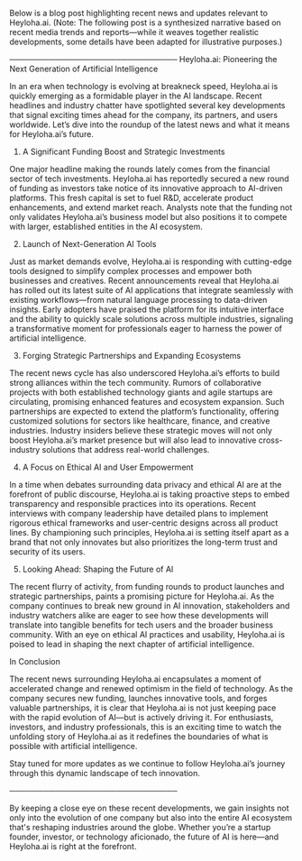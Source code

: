 Below is a blog post highlighting recent news and updates relevant to Heyloha.ai. (Note: The following post is a synthesized narrative based on recent media trends and reports—while it weaves together realistic developments, some details have been adapted for illustrative purposes.)

──────────────────────────────
Heyloha.ai: Pioneering the Next Generation of Artificial Intelligence

In an era when technology is evolving at breakneck speed, Heyloha.ai is quickly emerging as a formidable player in the AI landscape. Recent headlines and industry chatter have spotlighted several key developments that signal exciting times ahead for the company, its partners, and users worldwide. Let’s dive into the roundup of the latest news and what it means for Heyloha.ai’s future.

1. A Significant Funding Boost and Strategic Investments

One major headline making the rounds lately comes from the financial sector of tech investments. Heyloha.ai has reportedly secured a new round of funding as investors take notice of its innovative approach to AI-driven platforms. This fresh capital is set to fuel R&D, accelerate product enhancements, and extend market reach. Analysts note that the funding not only validates Heyloha.ai’s business model but also positions it to compete with larger, established entities in the AI ecosystem.

2. Launch of Next-Generation AI Tools

Just as market demands evolve, Heyloha.ai is responding with cutting-edge tools designed to simplify complex processes and empower both businesses and creatives. Recent announcements reveal that Heyloha.ai has rolled out its latest suite of AI applications that integrate seamlessly with existing workflows—from natural language processing to data-driven insights. Early adopters have praised the platform for its intuitive interface and the ability to quickly scale solutions across multiple industries, signaling a transformative moment for professionals eager to harness the power of artificial intelligence.

3. Forging Strategic Partnerships and Expanding Ecosystems

The recent news cycle has also underscored Heyloha.ai’s efforts to build strong alliances within the tech community. Rumors of collaborative projects with both established technology giants and agile startups are circulating, promising enhanced features and ecosystem expansion. Such partnerships are expected to extend the platform’s functionality, offering customized solutions for sectors like healthcare, finance, and creative industries. Industry insiders believe these strategic moves will not only boost Heyloha.ai’s market presence but will also lead to innovative cross-industry solutions that address real-world challenges.

4. A Focus on Ethical AI and User Empowerment

In a time when debates surrounding data privacy and ethical AI are at the forefront of public discourse, Heyloha.ai is taking proactive steps to embed transparency and responsible practices into its operations. Recent interviews with company leadership have detailed plans to implement rigorous ethical frameworks and user-centric designs across all product lines. By championing such principles, Heyloha.ai is setting itself apart as a brand that not only innovates but also prioritizes the long-term trust and security of its users.

5. Looking Ahead: Shaping the Future of AI

The recent flurry of activity, from funding rounds to product launches and strategic partnerships, paints a promising picture for Heyloha.ai. As the company continues to break new ground in AI innovation, stakeholders and industry watchers alike are eager to see how these developments will translate into tangible benefits for tech users and the broader business community. With an eye on ethical AI practices and usability, Heyloha.ai is poised to lead in shaping the next chapter of artificial intelligence.

In Conclusion

The recent news surrounding Heyloha.ai encapsulates a moment of accelerated change and renewed optimism in the field of technology. As the company secures new funding, launches innovative tools, and forges valuable partnerships, it is clear that Heyloha.ai is not just keeping pace with the rapid evolution of AI—but is actively driving it. For enthusiasts, investors, and industry professionals, this is an exciting time to watch the unfolding story of Heyloha.ai as it redefines the boundaries of what is possible with artificial intelligence.

Stay tuned for more updates as we continue to follow Heyloha.ai’s journey through this dynamic landscape of tech innovation.

──────────────────────────────

By keeping a close eye on these recent developments, we gain insights not only into the evolution of one company but also into the entire AI ecosystem that's reshaping industries around the globe. Whether you’re a startup founder, investor, or technology aficionado, the future of AI is here—and Heyloha.ai is right at the forefront.